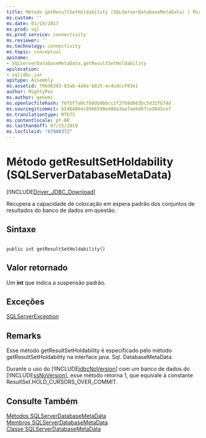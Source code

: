 ```yaml
---
title: Método getResultSetHoldability (SQLServerDatabaseMetaData) | Microsoft Docs
ms.custom: ''
ms.date: 01/19/2017
ms.prod: sql
ms.prod_service: connectivity
ms.reviewer: ''
ms.technology: connectivity
ms.topic: conceptual
apiname:
- SQLServerDatabaseMetaData,getResultSetHoldability
apilocation:
- sqljdbc.jar
apitype: Assembly
ms.assetid: f0bd6283-83ab-4a0a-b825-ec4cdccf03e1
author: MightyPen
ms.author: genemi
ms.openlocfilehash: f6fbf7a0cf66db8bbcc2f2f69d603bc5d32fb74d
ms.sourcegitcommit: b2464064c0566590e486a3aafae6d67ce2645cef
ms.translationtype: MTE75
ms.contentlocale: pt-BR
ms.lasthandoff: 07/15/2019
ms.locfileid: "67980372"
---
```

# <a name="getresultsetholdability-method-sqlserverdatabasemetadata"></a>Método getResultSetHoldability (SQLServerDatabaseMetaData)
[!INCLUDE[Driver_JDBC_Download](../../../includes/driver_jdbc_download.md)]

  Recupera a capacidade de colocação em espera padrão dos conjuntos de resultados do banco de dados em questão.  
  
## <a name="syntax"></a>Sintaxe  
  
```  
  
public int getResultSetHoldability()  
```  
  
## <a name="return-value"></a>Valor retornado  
 Um **int** que indica a suspensão padrão.  
  
## <a name="exceptions"></a>Exceções  
 [SQLServerException](../../../connect/jdbc/reference/sqlserverexception-class.md)  
  
## <a name="remarks"></a>Remarks  
 Esse método getResultSetHoldability é especificado pelo método getResultSetHoldability na interface java. Sql. DatabaseMetaData.  
  
 Durante o uso do [!INCLUDE[jdbcNoVersion](../../../includes/jdbcnoversion_md.md)] com um banco de dados do [!INCLUDE[ssNoVersion](../../../includes/ssnoversion-md.md)], esse método retorna 1, que equivale à constante ResultSet.HOLD_CURSORS_OVER_COMMIT.  
  
## <a name="see-also"></a>Consulte Também  
 [Métodos SQLServerDatabaseMetaData](../../../connect/jdbc/reference/sqlserverdatabasemetadata-methods.md)   
 [Membros SQLServerDatabaseMetaData](../../../connect/jdbc/reference/sqlserverdatabasemetadata-members.md)   
 [Classe SQLServerDatabaseMetaData](../../../connect/jdbc/reference/sqlserverdatabasemetadata-class.md)  
  
  
